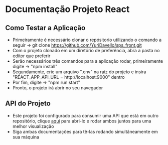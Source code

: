 # Documentação Projeto React
## Como Testar a Aplicação
- Primeiramente é necessário clonar o repósitorio utilizando o comando a seguir -> git clone https://github.com/YuriDavello/sps_front.git
- Com o projeto clonado em um diretório de preferência, abra a pasta no editor que preferir
- Serão necessários três comandos para a aplicação rodar, primeiramente digite -> "npm install"
- Segundamente, crie um arquivo ".env" na raiz do projeto e insira "REACT_APP_API_URL = http://localhost:9000" dentro
- Por fim, digite -> "npm run start"
- Pronto, o projeto irá abrir no seu navegador

## API do Projeto
- Este projeto foi configurado para consumir uma API que está em outro repositório, clique <a href="https://github.com/YuriDavello/sps_back">aqui</a> para abri-lo e rodar ambos juntos para uma melhor visualização
- Siga ambas documentações para tê-las rodando simultâneamente em sua máquina
